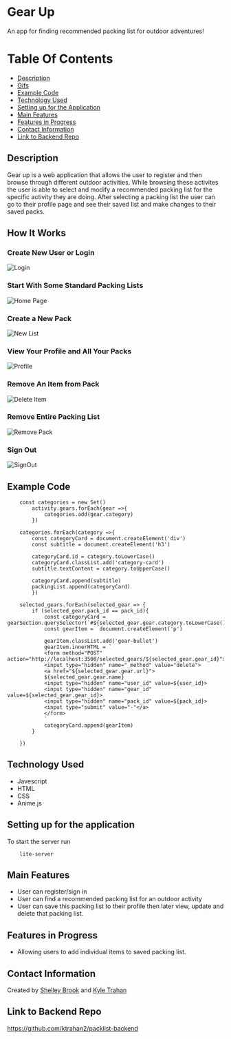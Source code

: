 # Gear Up

An app for finding recommended packing list for outdoor adventures!

# Table Of Contents 
- [Description](https://github.com/sbrook13/packlist-frontend#description)
- [Gifs](https://github.com/sbrook13/packlist-frontend#gifsvideo)
- [Example Code](https://github.com/sbrook13/packlist-frontend#example-code)
- [Technology Used](https://github.com/sbrook13/packlist-frontend#technology-used)
- [Setting up for the Application](https://github.com/sbrook13/packlist-frontend#setting-up-for-the-application)
- [Main Features](https://github.com/sbrook13/packlist-frontend#main-features)
- [Features in Progress](https://github.com/sbrook13/packlist-frontend#features-in-progress)
- [Contact Information](https://github.com/sbrook13/packlist-frontend#contact-information)
- [Link to Backend Repo](https://github.com/sbrook13/packlist-frontend#link-to-backend-repo)

## Description

Gear up is a web application that allows the user to register and then browse through different outdoor activities. While browsing these activites the user is able to select and modify a recommended packing list for the specific activity they are doing. After selecting a packing list the user can go to their profile page and see their saved list and make changes to their saved packs. 

## How It Works

### Create New User or Login


![Login](https://media.giphy.com/media/hX7pcFkSSHwT9nsObT/giphy.gif)


### Start With Some Standard Packing Lists


![Home Page](https://media.giphy.com/media/Q99AHMSoxXrwadb6Yb/giphy.gif)

### Create a New Pack

![New List](https://media.giphy.com/media/ZF9KU0qiw74lYTBbOi/giphy.gif)


### View Your Profile and All Your Packs


![Profile](https://media.giphy.com/media/lQIVg9DUVMQRHO2PJY/giphy.gif)


### Remove An Item from Pack


![Delete Item](https://media.giphy.com/media/hSdgAjIioAIpUZGjd7/giphy.gif)


### Remove Entire Packing List


![Remove Pack](https://media.giphy.com/media/cKcUuYtxSpSepXTEI9/giphy.gif)

### Sign Out


![SignOut](https://media.giphy.com/media/J3FoUUkjwaC06gMAhg/giphy.gif)



## Example Code 

```
    const categories = new Set()
        activity.gears.forEach(gear =>{
            categories.add(gear.category)
        })

    categories.forEach(category =>{
        const categoryCard = document.createElement('div')
        const subtitle = document.createElement('h3')

        categoryCard.id = category.toLowerCase()
        categoryCard.classList.add('category-card')
        subtitle.textContent = category.toUpperCase()

        categoryCard.append(subtitle)
        packingList.append(categoryCard)
        })
```
```
    selected_gears.forEach(selected_gear => {
        if (selected_gear.pack_id == pack_id){
            const categoryCard = gearSection.querySelector(`#${selected_gear.gear.category.toLowerCase()}`)
            const gearItem =  document.createElement('p')
                
            gearItem.classList.add('gear-bullet')
            gearItem.innerHTML = `
            <form method="POST" action="http://localhost:3500/selected_gears/${selected_gear.gear_id}">
            <input type="hidden" name="_method" value="delete">
            <a href="${selected_gear.gear.url}">
            ${selected_gear.gear.name}
            <input type="hidden" name="user_id" value=${user_id}>
            <input type="hidden" name="gear_id" value=${selected_gear.gear_id}>
            <input type="hidden" name="pack_id" value=${pack_id}>
            <input type="submit" value="-"</a>
            </form>
            `  
            categoryCard.append(gearItem)
        }
 
    })
```    

## Technology Used

- Javescript
- HTML
- CSS
- Anime.js

## Setting up for the application

To start the server run

``` 
    lite-server 
```

## Main Features

- User can register/sign in
- User can find a recommended packing list for an outdoor activity
- User can save this packing list to their profile then later view, update and delete that packing list. 

## Features in Progress

- Allowing users to add individual items to saved packing list. 

## Contact Information

Created by [Shelley Brook](https://www.linkedin.com/in/sbrook13/) and [Kyle Trahan](https://www.linkedin.com/in/kyle-trahan-8384678b/)

## Link to Backend Repo

https://github.com/ktrahan2/packlist-backend
